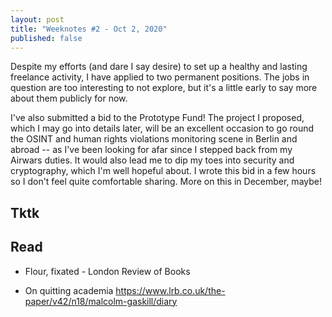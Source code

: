 ```yaml
---
layout: post
title: "Weeknotes #2 - Oct 2, 2020"
published: false
---
```


Despite my efforts (and dare I say desire) to set up a healthy and lasting freelance activity, I have applied to two permanent positions. The jobs in question are too interesting to not explore, but it's a little early to say more about them publicly for now.

I've also submitted a bid to the Prototype Fund! The project I proposed, which I may go into details later, will be an excellent occasion to go round the OSINT and human rights violations monitoring scene in Berlin and abroad -- as I've been looking for afar since I stepped back from my Airwars duties. It would also lead me to dip my toes into security and cryptography, which I'm well hopeful about. I wrote this bid in a few hours so I don't feel quite comfortable sharing. More on this in December, maybe!

## Tktk

## Read
+ Flour, fixated - London Review of Books

+ On quitting academia
<https://www.lrb.co.uk/the-paper/v42/n18/malcolm-gaskill/diary>
